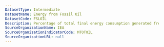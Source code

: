 ```yaml
---
DatasetType: Intermediate
DatasetName: Energy from Fossil Oil
DatasetCode: FSLOIL
Description: Percentage of total final energy consumption generated from Fossil Oil
SourceOrganizationName: IEA
SourceOrganizationIndicatorCode: MTOTOIL
SourceOrganizationURL: null
---
```


